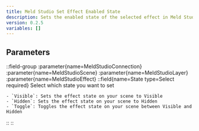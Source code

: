 ```yaml
---
title: Meld Studio Set Effect Enabled State
description: Sets the enabled state of the selected effect in Meld Studio
version: 0.2.5
variables: []
---
```


## Parameters
::field-group
  :parameter{name=MeldStudioConnection}
  :parameter{name=MeldStudioScene}
  :parameter{name=MeldStudioLayer}
  :parameter{name=MeldStudioEffect}
  ::field{name=State type=Select required}
    Select which state you want to set

    - `Visible`: Sets the effect state on your scene to Visible
    - `Hidden`: Sets the effect state on your scene to Hidden
    - `Toggle`: Toggles the effect state on your scene between Visible and Hidden
  ::
::
